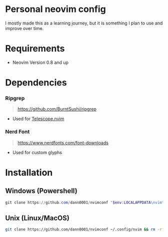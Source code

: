 # Personal neovim config
I mostly made this as a learning journey, but it is something I plan to use and improve over time. 
# Requirements
- Neovim Version 0.8 and up
# Dependencies
### Ripgrep
> https://github.com/BurntSushi/ripgrep
- Used for [Telescope.nvim](https://github.com/nvim-telescope/telescope.nvim)
### Nerd Font
> https://www.nerdfonts.com/font-downloads
- Used for custom glyphs
# Installation
## Windows (Powershell)

```ps1
git clone https://github.com/dann0001/nvimconf "$env:LOCALAPPDATA\nvim";Remove-Item -Path "$env:LOCALAPPDATA\nvim\README.md";Remove-Item -Recurse -Force "$env:LOCALAPPDATA\nvim\.git"
```

## Unix (Linux/MacOS)
```bash
git clone https://github.com/dann0001/nvimconf ~/.config/nvim && rm -rf ~/.config/nvim/.git && rm -rf ~/.config/nvim/README.md
```
